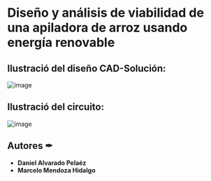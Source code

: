 # Diseño y análisis de viabilidad de una apiladora de arroz usando energía renovable 

## Ilustració del diseño CAD-Solución:

![image](https://user-images.githubusercontent.com/69557269/216709227-290aa226-fd36-4aac-a93a-f43e9f910387.png)

## Ilustració del circuito:

![image](https://user-images.githubusercontent.com/69557269/216711350-a42937d2-9578-4092-8280-f78e44736d4c.png)

## Autores ✒

* **Daniel Alvarado Pelaéz** 
* **Marcelo Mendoza Hidalgo** 
